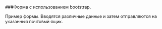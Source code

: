 
###Форма с использованием bootstrap.

Пример формы.
  Вводятся различные данные и затем отправляются на указанный почтовый ящик.
